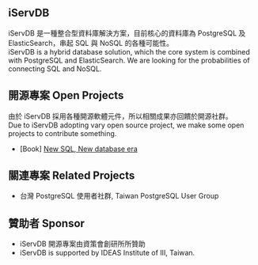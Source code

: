## iServDB
iServDB 是一種整合型資料庫解決方案，目前核心的資料庫為 PostgreSQL 及 ElasticSearch，串起 SQL 與 NoSQL 的各種可能性。<br/>
iServDB is a hybrid database solution, which the core system is combined with PostgreSQL and ElasticSearch. We are looking for the probabilities of connecting SQL and NoSQL.  

## 開源專案 Open Projects
由於 iServDB 採用各種開源軟體元件，所以相關成果亦回饋於開源社群。<br/>
Due to iServDB adopting vary open source project, we make some open projects to contribute something.

* [Book] [New SQL, New database era](https://www.gitbook.com/book/iservdb/new-sql-new-database-era)

## 關連專案 Related Projects
* 台灣 PostgreSQL 使用者社群, Taiwan PostgreSQL User Group

## 贊助者 Sponsor
* iServDB 開源專案由資策會創研所所贊助
* iServDB is supported by IDEAS Institute of III, Taiwan. 
